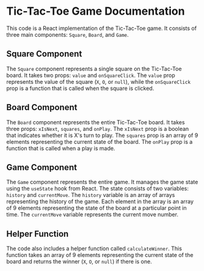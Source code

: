 # Tic-Tac-Toe Game Documentation

This code is a React implementation of the Tic-Tac-Toe game. It consists of three main components: `Square`, `Board`, and `Game`.

## Square Component

The `Square` component represents a single square on the Tic-Tac-Toe board. It takes two props: `value` and `onSquareClick`. The `value` prop represents the value of the square (`X`, `O`, or `null`), while the `onSquareClick` prop is a function that is called when the square is clicked.

## Board Component

The `Board` component represents the entire Tic-Tac-Toe board. It takes three props: `xIsNext`, `squares`, and `onPlay`. The `xIsNext` prop is a boolean that indicates whether it is X's turn to play. The `squares` prop is an array of 9 elements representing the current state of the board. The `onPlay` prop is a function that is called when a play is made.

## Game Component

The `Game` component represents the entire game. It manages the game state using the `useState` hook from React. The state consists of two variables: `history` and `currentMove`. The `history` variable is an array of arrays representing the history of the game. Each element in the array is an array of 9 elements representing the state of the board at a particular point in time. The `currentMove` variable represents the current move number.

## Helper Function

The code also includes a helper function called `calculateWinner`. This function takes an array of 9 elements representing the current state of the board and returns the winner (`X`, `O`, or `null`) if there is one.
